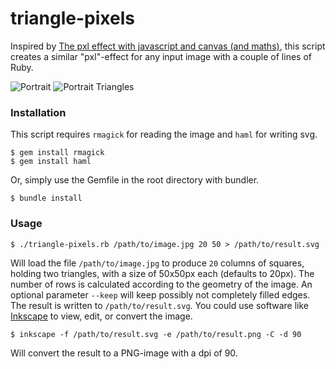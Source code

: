 triangle-pixels
===============

Inspired by [The pxl effect with javascript and canvas (and maths)](http://revdancatt.com/2012/03/31/the-pxl-effect-with-javascript-and-canvas-and-maths/), this script creates a similar "pxl"-effect for any input image with a couple of lines of Ruby.

![Portrait](https://raw.github.com/laudenberg/triangle-pixels/master/portrait.png)
![Portrait Triangles](https://raw.github.com/laudenberg/triangle-pixels/master/portrait-triangles.png)

### Installation

This script requires `rmagick` for reading the image and `haml` for writing svg.

    $ gem install rmagick
    $ gem install haml

Or, simply use the Gemfile in the root directory with bundler.

    $ bundle install
     
### Usage

    $ ./triangle-pixels.rb /path/to/image.jpg 20 50 > /path/to/result.svg

Will load the file `/path/to/image.jpg` to produce `20` columns of squares, holding two triangles, with a size of 50x50px each (defaults to 20px). The number of rows is calculated according to the geometry of the image. An optional parameter `--keep` will keep possibly not completely filled edges. The result is written to `/path/to/result.svg`. You could use software like [Inkscape](http://www.inkscape.org/) to view, edit, or convert the image.

    $ inkscape -f /path/to/result.svg -e /path/to/result.png -C -d 90

Will convert the result to a PNG-image with a dpi of 90.

